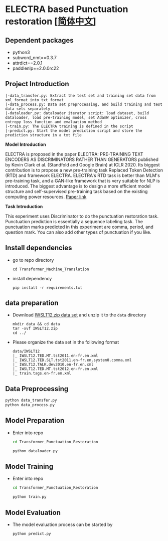 # ELECTRA based Punctuation restoration [[简体中文](./README.md)]

## Dependent packages

- python3
- subword_nmt==0.3.7
- attrdict==2.0.1
- paddlenlp==2.0.0rc22


## Project Introduction

```
|-data_transfer.py: Extract the test set and training set data from xml format into txt format
|-data_process.py: Data set preprocessing, and build training and test data sets separately
|-dataloader.py: dataloader iterator script: load dataset, build dataloader, load pre-training model, set AdamW optimizer, cross entropy loss function and evaluation method
|-train.py: The ELECTRA training is defined in the script
|-predict.py: Start the model prediction script and store the prediction structure in a txt file
```

**Model Introduction**

ELECTRA is proposed in the paper ELECTRA: PRE-TRAINING TEXT ENCODERS AS DISCRIMINATORS RATHER THAN GENERATORS published by Kevin Clark et al. (Standfold and Google Brain) at ICLR 2020. Its biggest contribution is to propose a new pre-training task Replaced Token Detection (RTD) and framework ELECTRA. ELECTRA's RTD task is better than MLM's pre-training task, and a GAN-like framework that is very suitable for NLP is introduced. The biggest advantage is to design a more efficient model structure and self-supervised pre-training task based on the existing computing power resources. [Paper link](https://arxiv.org/abs/2003.10555)

**Task Introduction**

This experiment uses Discriminator to do the punctuation restoration task. Punctuation prediction is essentially a sequence labeling task. The punctuation marks predicted in this experiment are comma, period, and question mark. You can also add other types of punctuation if you like.

## Install dependencies

- go to repo directory

  ```
  cd Transformer_Machine_Translation
  ```
- install dependency

  ```
  pip install -r requirements.txt
  ```

## data preparation

- Download [IWSLT12.zip data set](https://aistudio.baidu.com/aistudio/datasetdetail/98318) and unzip it to the `data` directory

  ``` 
  mkdir data && cd data
  tar -xvf IWSLT12.zip
  cd ../
  ```
- Please organize the data set in the following format 

  ```
  data/IWSLT12
  |_ IWSLT12.TED.MT.tst2011.en-fr.en.xml
  |_ IWSLT12.TED.SLT.tst2011.en-fr.en.system0.comma.xml
  |_ IWSLT12.TALK.dev2010.en-fr.en.xml
  |_ IWSLT12.TED.MT.tst2012.en-fr.en.xml
  |_ train.tags.en-fr.en.xml
  ```
## Data Preprocessing

  ```bash
  python data_transfer.py  
  python data_process.py  
  ```
## Model Preparation

- Enter into repo  

  ```bash
  cd Transformer_Punctuation_Restoration
  ```

  ```bash
  python dataloader.py
  ```

## Model Training

- Enter into repo  

  ```bash
  cd Transformer_Punctuation_Restoration
  ```

  ```bash
  python train.py
  ```

## Model Evaluation

- The model evaluation process can be started by

  ```bash
  python predict.py
  ```